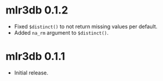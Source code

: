 # mlr3db 0.1.2

* Fixed `$distinct()` to not return missing values per default.
* Added `na_rm` argument to `$distinct()`.

# mlr3db 0.1.1

* Initial release.
